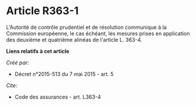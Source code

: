 # Article R363-1

L'Autorité de contrôle prudentiel et de résolution communique à la Commission européenne, le cas échéant, les mesures prises
en application des deuxième et quatrième alinéas de l'article L. 363-4.

**Liens relatifs à cet article**

_Créé par_:

  - Décret n°2015-513 du 7 mai 2015 - art. 5

_Cite_:

  - Code des assurances - art. L363-4
